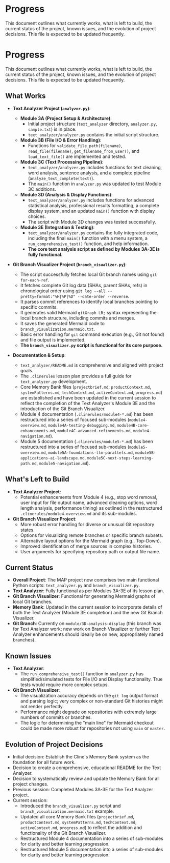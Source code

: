 # Progress

This document outlines what currently works, what is left to build, the current status of the project, known issues, and the evolution of project decisions. This file is expected to be updated frequently.

# Progress

This document outlines what currently works, what is left to build, the current status of the project, known issues, and the evolution of project decisions. This file is expected to be updated frequently.

## What Works

*   **Text Analyzer Project (`analyzer.py`)**:
    *   **Module 3A (Project Setup & Architecture)**:
        *   Initial project structure (`text_analyzer` directory, `analyzer.py`, `sample.txt`) is in place.
        *   `text_analyzer/analyzer.py` contains the initial script structure.
    *   **Module 3B (File I/O & Error Handling)**:
        *   Functions for `validate_file_path(filename)`, `read_file(filename)`, `get_filename_from_user()`, and `load_text_file()` are implemented and tested.
    *   **Module 3C (Text Processing Pipeline)**:
        *   `text_analyzer/analyzer.py` includes functions for text cleaning, word analysis, sentence analysis, and a complete pipeline (`analyze_text_complete(text)`).
        *   The `main()` function in `analyzer.py` was updated to test Module 3C additions.
    *   **Module 3D (Analysis & Display Functions)**:
        *   `text_analyzer/analyzer.py` includes functions for advanced statistical analysis, professional results formatting, a complete display system, and an updated `main()` function with display choices.
        *   The script with Module 3D changes was tested successfully.
    *   **Module 3E (Integration & Testing)**:
        *   `text_analyzer/analyzer.py` contains the fully integrated code, including the final `main()` function with a menu system, a `run_comprehensive_test()` function, and help information.
        *   **The core text analysis script as defined by Modules 3A-3E is fully functional.**

*   **Git Branch Visualizer Project (`branch_visualizer.py`)**:
    *   The script successfully fetches local Git branch names using `git for-each-ref`.
    *   It fetches complete Git log data (SHAs, parent SHAs, refs) in chronological order using `git log --all --pretty=format:"%H|%P|%D" --date-order --reverse`.
    *   It parses commit references to identify local branches pointing to specific commits.
    *   It generates valid Mermaid `gitGraph LR;` syntax representing the local branch structure, including commits and merges.
    *   It saves the generated Mermaid code to `branch_visualization.mermaid.txt`.
    *   Basic error handling for `git` command execution (e.g., Git not found) and file output is implemented.
    *   **The `branch_visualizer.py` script is functional for its core purpose.**

*   **Documentation & Setup**:
    *   `text_analyzer/README.md` is comprehensive and aligned with project goals.
    *   The `.clinerules` lesson plan provides a full guide for `text_analyzer.py` development.
    *   Core Memory Bank files (`projectbrief.md`, `productContext.md`, `systemPatterns.md`, `techContext.md`, `activeContext.md`, `progress.md`) are established and have been updated in the current session to reflect the completion of the Text Analyzer's Module 3E and the introduction of the Git Branch Visualizer.
    *   Module 4 documentation (`.clinerules/module4-*.md`) has been restructured into a series of focused sub-modules (`module4-overview.md`, `module4A-testing-debugging.md`, `module4B-core-enhancements.md`, `module4C-advanced-refinements.md`, `module4-navigation.md`).
    *   Module 5 documentation (`.clinerules/module5-*.md`) has been restructured into a series of focused sub-modules (`module5-overview.md`, `module5A-foundations-llm-parallels.md`, `module5B-applications-ai-landscape.md`, `module5C-next-steps-learning-path.md`, `module5-navigation.md`).

## What's Left to Build

*   **Text Analyzer Project**:
    *   Potential enhancements from Module 4 (e.g., stop word removal, user input for file output name, advanced cleaning options, word length analysis, performance timing) as outlined in the restructured `.clinerules/module4-overview.md` and its sub-modules.
*   **Git Branch Visualizer Project**:
    *   More robust error handling for diverse or unusual Git repository states.
    *   Options for visualizing remote branches or specific branch subsets.
    *   Alternative layout options for the Mermaid graph (e.g., Top-Down).
    *   Improved identification of merge sources in complex histories.
    *   User arguments for specifying repository path or output file name.

## Current Status

*   **Overall Project**: The MAP project now comprises two main functional Python scripts: `text_analyzer.py` and `branch_visualizer.py`.
*   **Text Analyzer**: Fully functional as per Modules 3A-3E of its lesson plan.
*   **Git Branch Visualizer**: Functional for generating Mermaid graphs of local Git branches.
*   **Memory Bank**: Updated in the current session to incorporate details of both the Text Analyzer (Module 3E completion) and the new Git Branch Visualizer.
*   **Git Branch**: Currently on `module/3D-analysis-display` (this branch was for Text Analyzer work; new work on Branch Visualizer or further Text Analyzer enhancements should ideally be on new, appropriately named branches).

## Known Issues

*   **Text Analyzer**:
    *   The `run_comprehensive_test()` function in `analyzer.py` has simplified/simulated tests for File I/O and Display functionality. True tests would require more complex setups.
*   **Git Branch Visualizer**:
    *   The visualization accuracy depends on the `git log` output format and parsing logic; very complex or non-standard Git histories might not render perfectly.
    *   Performance might degrade on repositories with extremely large numbers of commits or branches.
    *   The logic for determining the "main line" for Mermaid checkout could be made more robust for repositories not using `main` or `master`.

## Evolution of Project Decisions

*   Initial decision: Establish the Cline's Memory Bank system as the foundation for all future work.
*   Decision to create a comprehensive, educational README for the Text Analyzer.
*   Decision to systematically review and update the Memory Bank for all project changes.
*   Previous session: Completed Modules 3A-3E for the Text Analyzer project.
*   Current session:
    *   Introduced the `branch_visualizer.py` script and `branch_visualization.mermaid.txt` example.
    *   Updated all core Memory Bank files (`projectbrief.md`, `productContext.md`, `systemPatterns.md`, `techContext.md`, `activeContext.md`, `progress.md`) to reflect the addition and functionality of the Git Branch Visualizer.
    *   Restructured Module 4 documentation into a series of sub-modules for clarity and better learning progression.
    *   Restructured Module 5 documentation into a series of sub-modules for clarity and better learning progression.
